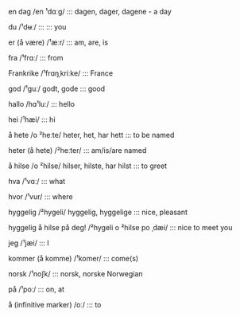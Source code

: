 en dag /en ¹dɑːg/ ::: dagen, dager, dagene - a day
<!--SR:!2024-09-28,4,278!2024-09-29,4,285-->
du 	/¹dʉː/ :::	  :::	you
<!--SR:!2024-09-30,4,292!2024-09-29,4,285-->
er (å være) 	/¹æːr/ :::	  	am, are, is
<!--SR:!2024-09-28,4,278!2024-09-29,4,285-->
fra 	/¹frɑː/ :::	  	from
<!--SR:!2024-09-28,4,278!2024-09-29,4,285-->
Frankrike 	/¹frɑŋˌkriːke/ :::	  	France
<!--SR:!2024-09-30,4,292!2024-09-28,3,265-->
god 	/¹guː/ godt, gode :::	good
<!--SR:!2024-09-28,4,278!2024-09-29,4,284-->
hallo 	/hɑ¹luː/ :::	  	hello
<!--SR:!2024-09-28,4,278!2024-09-29,4,285-->
hei 	/¹hæi/ :::	  	hi
<!--SR:!2024-09-30,4,292!2024-09-29,4,285-->
å 	hete 	/o ²heːte/ 	heter, het, har hett :::	to be named
<!--SR:!2024-10-07,10,278!2024-09-29,4,285-->
heter (å hete) 	/²heːter/ :::	  	am/is/are named
<!--SR:!2024-09-29,3,272!2024-09-29,4,285-->
å 	hilse 	/o ²hilse/ 	hilser, hilste, har hilst :::	to greet
<!--SR:!2024-09-27,1,252!2024-09-29,4,285-->
hva 	/¹vɑː/ :::	  	what
<!--SR:!2024-10-08,14,290!2024-09-29,4,285-->
hvor 	/¹vur/ :::	  	where
<!--SR:!2024-09-29,4,285!2024-09-30,4,292-->

hyggelig 	/²hygeli/ 	hyggelig, hyggelige :::	nice, pleasant
<!--SR:!2024-09-27,2,238!2024-09-30,4,292-->
hyggelig å hilse på deg! 	/²hygeli o ²hilse po ˌdæi/ :::	  	nice to meet you
<!--SR:!2024-09-28,4,274!2024-09-29,4,285-->
jeg 	/¹jæi/ :::	  	I
<!--SR:!2024-09-29,4,285!2024-09-30,4,292-->
kommer (å komme) 	/¹komer/ :::	  	come(s)
<!--SR:!2024-09-29,4,285!2024-09-30,4,292-->

norsk 	/¹noʃk/ :::	norsk, norske 	Norwegian
<!--SR:!2024-09-28,4,278!2024-09-29,4,285-->
på 	/¹poː/ :::	  	on, at
<!--SR:!2000-01-01,1,250!2024-09-30,3,245-->
å (infinitive marker) 	/oː/ :::	  	to
<!--SR:!2024-09-28,4,278!2024-09-28,1,205-->